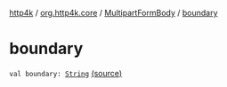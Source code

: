 [http4k](../../index.md) / [org.http4k.core](../index.md) / [MultipartFormBody](index.md) / [boundary](./boundary.md)

# boundary

`val boundary: `[`String`](https://kotlinlang.org/api/latest/jvm/stdlib/kotlin/-string/index.html) [(source)](https://github.com/http4k/http4k/blob/master/http4k-multipart/src/main/kotlin/org/http4k/core/MultipartFormBody.kt#L50)